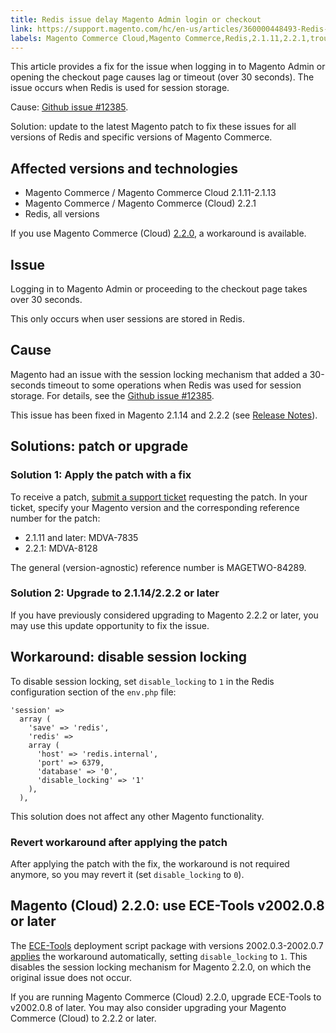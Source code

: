 ```yaml
---
title: Redis issue delay Magento Admin login or checkout 
link: https://support.magento.com/hc/en-us/articles/360000448493-Redis-issue-delay-Magento-Admin-login-or-checkout-
labels: Magento Commerce Cloud,Magento Commerce,Redis,2.1.11,2.2.1,troubleshooting,timeout
---
```


<p>This article provides a fix for the issue when logging in to Magento Admin or opening the checkout page causes lag or timeout (over 30 seconds). The issue occurs when Redis is used for session storage.</p>
<p>Cause: <a href="https://github.com/magento/magento2/issues/12385">Github issue #12385</a>. </p>
<p>Solution: update to the latest Magento patch to fix these issues for all versions of Redis and specific versions of Magento Commerce.</p>
<h2>Affected versions and technologies</h2>
<ul>
<li>Magento Commerce / Magento Commerce Cloud 2.1.11-2.1.13
</li>
<li>Magento Commerce / Magento Commerce (Cloud) 2.2.1
</li>
<li>Redis, all versions</li>
</ul>
<p>If you use Magento Commerce (Cloud) <a href="#h_64593789291526919876198">2.2.0</a>, a workaround is available. </p>
<h2>Issue</h2>
<p>Logging in to Magento Admin or proceeding to the checkout page takes over 30 seconds.</p>
<p>This only occurs when user sessions are stored in Redis.</p>
<h2>Cause</h2>
<p>Magento had an issue with the session locking mechanism that added a 30-seconds timeout to some operations when Redis was used for session storage. For details, see the <a href="https://github.com/magento/magento2/issues/12385">Github issue #12385</a>.</p>
<p>This issue has been fixed in Magento 2.1.14 and 2.2.2 (see <a href="http://devdocs.magento.com/guides/v2.2/release-notes/ReleaseNotes2.2.2CE.html#session-framework">Release Notes</a>).</p>
<h2>Solutions: patch or upgrade</h2>
<h3>Solution 1: Apply the patch with a fix</h3>
<p>To receive a patch, <a href="https://support.magento.com/hc/en-us/articles/360019088251">submit a support ticket</a> requesting the patch. In your ticket, specify your Magento version and the corresponding reference number for the patch:</p>
<ul>
<li>
2.1.11 and later: MDVA-7835</li>
<li>
2.2.1: MDVA-8128</li>
</ul>
<p>The general (version-agnostic) reference number is MAGETWO-84289.</p>
<h3>Solution 2: Upgrade to 2.1.14/2.2.2 or later</h3>
<p>If you have previously considered upgrading to Magento 2.2.2 or later, you may use this update opportunity to fix the issue.</p>
<h2>Workaround: disable session locking</h2>
<p>To disable session locking, set <code>disable_locking</code> to <code>1</code> in the Redis configuration section of the <code>env.php</code> file:</p>
<pre><code class="language-php">'session' =&gt;
  array (
    'save' =&gt; 'redis',
    'redis' =&gt;
    array (
      'host' =&gt; 'redis.internal',
      'port' =&gt; 6379,
      'database' =&gt; '0',
      'disable_locking' =&gt; '1'
    ),
  ),
</code></pre>
<p>This solution does not affect any other Magento functionality.</p>
<h3>Revert workaround after applying the patch</h3>
<p>After applying the patch with the fix, the workaround is not required anymore, so you may revert it (set <code>disable_locking</code> to <code>0</code>).</p>
<h2>Magento (Cloud) 2.2.0: use ECE-Tools v2002.0.8 or later</h2>
<p>The <a href="http://devdocs.magento.com/guides/v2.2/cloud/composer-packages/ece-tools.html">ECE-Tools</a> deployment script package with versions 2002.0.3-2002.0.7 <a href="http://devdocs.magento.com/guides/v2.2/cloud/composer-packages/ece-tools.html#v200203">applies</a> the workaround automatically, setting <code>disable_locking</code> to <code>1</code>. This disables the session locking mechanism for Magento 2.2.0, on which the original issue does not occur.</p>
<p>If you are running Magento Commerce (Cloud) 2.2.0, upgrade ECE-Tools to v2002.0.8 of later. You may also consider upgrading your Magento Commerce (Cloud) to 2.2.2 or later.</p>